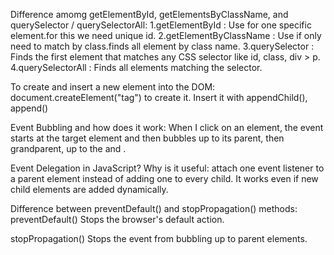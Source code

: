 Difference amomg getElementById, getElementsByClassName, and querySelector / querySelectorAll:
 1.getElementById : Use for one specific element.for this we need unique id.
 2.getElementByClassName : Use if only need to match by class.finds all element by class name.
 3.querySelector : Finds the first element that matches any CSS selector like id, class, div > p.
 4.querySelectorAll : Finds all elements matching the selector.


To create and insert a new element into the DOM:
 document.createElement("tag") to create it.
 Insert it with appendChild(), append()


 Event Bubbling and how does it work:
 When I click on an element, the event starts at the target element and then bubbles up to its parent, then grandparent, up to the <body> and <html>.


 Event Delegation in JavaScript? Why is it useful:
 attach one event listener to a parent element instead of adding one to every child.
 It works even if new child elements are added dynamically.


 Difference between preventDefault() and stopPropagation() methods:
 preventDefault()
Stops the browser's default action.
 
stopPropagation()
Stops the event from bubbling up to parent elements.